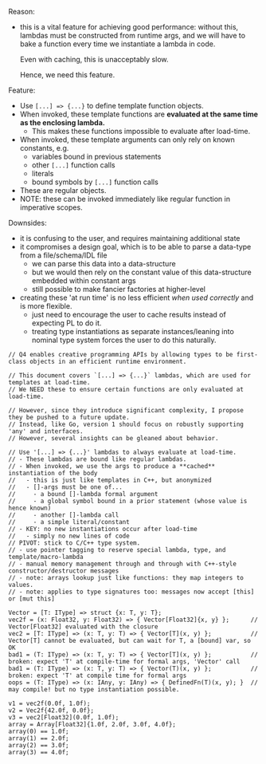 Reason: 
-   this is a vital feature for achieving good performance: without this, lambdas must be constructed from runtime args,
    and we will have to bake a function every time we instantiate a lambda in code.

    Even with caching, this is unacceptably slow.

    Hence, we need this feature.

Feature:
-   Use `[...] => {...}` to define template function objects.
-   When invoked, these template functions are **evaluated at the same time as the enclosing lambda.**
    -   This makes these functions impossible to evaluate after load-time.
-   When invoked, these template arguments can only rely on known constants, e.g.
    -   variables bound in previous statements
    -   other `[...]` function calls
    -   literals
    -   bound symbols by `[...]` function calls
-   These are regular objects.
-   NOTE: these can be invoked immediately like regular function in imperative scopes.

Downsides:
-   it is confusing to the user, and requires maintaining additional state
-   it compromises a design goal, which is to be able to parse a data-type from a file/schema/IDL file
    -   we can parse this data into a data-structure
    -   but we would then rely on the constant value of this data-structure embedded within constant args
    -   still possible to make fancier factories at higher-level
-   creating these 'at run time' is no less efficient _when used correctly_ and is more flexible.
    -   just need to encourage the user to cache results instead of expecting PL to do it.
    -   treating type instantiations as separate instances/leaning into nominal type system forces the user to do this naturally.

```
// Q4 enables creative programming APIs by allowing types to be first-class objects in an efficient runtime environment.

// This document covers `[...] => {...}` lambdas, which are used for templates at load-time.
// We NEED these to ensure certain functions are only evaluated at load-time.

// However, since they introduce significant complexity, I propose they be pushed to a future update.
// Instead, like Go, version 1 should focus on robustly supporting 'any' and interfaces.
// However, several insights can be gleaned about behavior.

// Use '[...] => {...}' lambdas to always evaluate at load-time.
// - These lambdas are bound like regular lambdas.
// - When invoked, we use the args to produce a **cached** instantiation of the body
//   - this is just like templates in C++, but anonymized
//   - []-args must be one of...
//     - a bound []-lambda formal argument
//     - a global symbol bound in a prior statement (whose value is hence known)
//     - another []-lambda call
//     - a simple literal/constant
// - KEY: no new instantiations occur after load-time
//   - simply no new lines of code
// PIVOT: stick to C/C++ type system.
// - use pointer tagging to reserve special lambda, type, and template/macro-lambda 
// - manual memory management through and through with C++-style constructor/destructor messages
// - note: arrays lookup just like functions: they map integers to values.
// - note: applies to type signatures too: messages now accept [this] or [mut this]

Vector = [T: IType] => struct {x: T, y: T};
vec2f = (x: Float32, y: Float32) => { Vector[Float32]{x, y} };      // Vector[Float32] evaluated with the closure
vec2 = [T: IType] => (x: T, y: T) => { Vector[T](x, y) };           // Vector[T] cannot be evaluated, but can wait for T, a [bound] var, so OK
bad1 = (T: IType) => (x: T, y: T) => { Vector[T](x, y) };           // broken: expect 'T' at compile-time for formal args, 'Vector' call
bad1 = (T: IType) => (x: T, y: T) => { Vector(T)(x, y) };           // broken: expect 'T' at compile time for formal args
oops = (T: IType) => (x: IAny, y: IAny) => { DefinedFn(T)(x, y); }  // may compile! but no type instantiation possible.

v1 = vec2f(0.0f, 1.0f);
v2 = Vec2f{42.0f, 0.0f};
v3 = vec2[Float32](0.0f, 1.0f);
array = Array[Float32]{1.0f, 2.0f, 3.0f, 4.0f};
array(0) == 1.0f;
array(1) == 2.0f;
array(2) == 3.0f;
array(3) == 4.0f;
```

